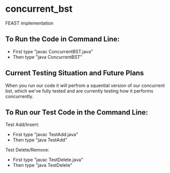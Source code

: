# concurrent_bst
FEAST implementation

## To Run the Code in Command Line:
* First type "javac ConcurrentBST.java"
* Then type "java ConcurrentBST"

## Current Testing Situation and Future Plans
When you run our code it will perfrom a squential version of our concurrent bst, which we've fully tested and are currently testing how it performs concurrently.

## To Run our Test Code in the Command Line:
Test Add/Insert:
* First type "javac TestAdd.java"
* Then type "java TestAdd"

Test Delete/Remove:
* First type "javac TestDelete.java"
* Then type "java TestDelete"
